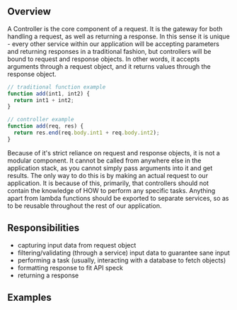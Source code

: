 ## Overview

A Controller is the core component of a request. It is the gateway for both handling a request, as well as returning a response. In this sense it is unique - every other service within our application will be accepting parameters and returning responses in a traditional fashion, but controllers will be bound to request and response objects. In other words, it accepts arguments through a request object, and it returns values through the response object.

```javascript
// traditional function example
function add(int1, int2) {
  return int1 + int2;
}

// controller example
function add(req, res) {
  return res.end(req.body.int1 + req.body.int2);
}
```

Because of it's strict reliance on request and response objects, it is not a modular component. It cannot be called from anywhere else in the application stack, as you cannot simply pass arguments into it and get results. The only way to do this is by making an actual request to our application. It is because of this, primarily, that controllers should not contain the knowledge of HOW to perform any specific tasks. Anything apart from lambda functions should be exported to separate services, so as to be reusable throughout the rest of our application.

## Responsibilities
* capturing input data from request object
* filtering/validating (through a service) input data to guarantee sane input
* performing a task (usually, interacting with a database to fetch objects)
* formatting response to fit API speck
* returning a response

## Examples
```javascript

```
